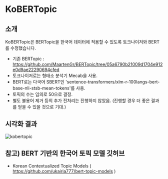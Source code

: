# KoBERTopic
## 소개
KoBERTopic은 BERTopic을 한국어 데이터에 적용할 수 있도록 토크나이저와 BERT를 수정했습니다.

* 기존 BERTopic : https://github.com/MaartenGr/BERTopic/tree/05a6790b21009d1704e912e0d9ae22290694cfed
* 토크나이저로는 형태소 분석기 Mecab을 사용.
* BERT로는 다국어 SBERT인 'sentence-transformers/xlm-r-100langs-bert-base-nli-stsb-mean-tokens'를 사용.
* 토픽의 수는 임의로 50으로 결정.
* 별도 불용어 제거 등의 추가 전처리는 진행하지 않았음. (진행할 경우 더 좋은 결과를 얻을 수 있을 것으로 기대.)

## 시각화 결과
![kobertopic](https://user-images.githubusercontent.com/73151616/154941035-1c21e2f9-891f-44f8-934f-26f9d7101936.png)


## 참고) BERT 기반의 한국어 토픽 모델 깃허브
* Korean Contextualized Topic Models ( https://github.com/ukairia777/bert-topic-models )
